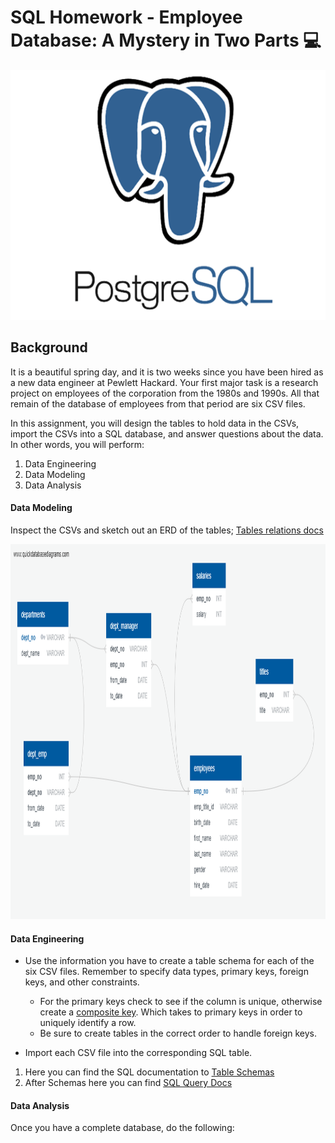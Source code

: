 # SQL Homework - Employee Database: A Mystery in Two Parts :computer:

<p align='center'>
<a><img height="400" src="https://github.com/JavierSada/sql-challenge/blob/main/Images/postgresql-icon-12.jpg"></a>
</p>

## Background

It is a beautiful spring day, and it is two weeks since you have been hired as a new data engineer at Pewlett Hackard. Your first major task is a research project on employees of the corporation from the 1980s and 1990s. All that remain of the database of employees from that period are six CSV files.

In this assignment, you will design the tables to hold data in the CSVs, import the CSVs into a SQL database, and answer questions about the data. In other words, you will perform:

1. Data Engineering
2. Data Modeling
3. Data Analysis

#### Data Modeling

Inspect the CSVs and sketch out an ERD of the tables; [Tables relations docs](https://github.com/JavierSada/sql-challenge/blob/main/Coding/QuickDBD-Tables%20Relations.pdf)

<p align='center'>
<a><img height="600" src="https://github.com/JavierSada/sql-challenge/blob/main/Images/QuickDBD.PNG"></a>
</p>

#### Data Engineering

* Use the information you have to create a table schema for each of the six CSV files. Remember to specify data types, primary keys, foreign keys, and other constraints.

  * For the primary keys check to see if the column is unique, otherwise create a [composite key](https://en.wikipedia.org/wiki/Compound_key). Which takes to primary keys in order to uniquely identify a row.
  * Be sure to create tables in the correct order to handle foreign keys.

* Import each CSV file into the corresponding SQL table. 

1. Here you can find the SQL documentation to [Table Schemas](https://github.com/JavierSada/sql-challenge/blob/main/Coding/QuickDBD-Tables%20Relations.sql)
2. After Schemas here you can find [SQL Query Docs](https://github.com/JavierSada/sql-challenge/blob/main/Coding/Queries%20QuickDBD.sql)

#### Data Analysis

Once you have a complete database, do the following:


